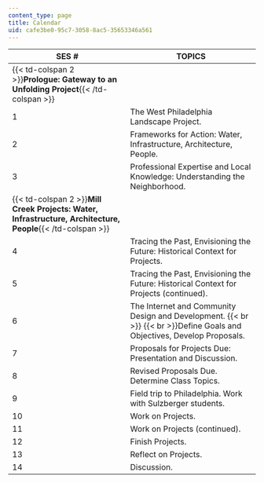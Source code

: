 ```yaml
---
content_type: page
title: Calendar
uid: cafe3be0-95c7-3058-8ac5-35653346a561
---
```


| SES # | TOPICS |
| --- | --- |
| {{< td-colspan 2 >}}**Prologue: Gateway to an Unfolding Project**{{< /td-colspan >}} ||
| 1 | The West Philadelphia Landscape Project. |
| 2 | Frameworks for Action: Water, Infrastructure, Architecture, People. |
| 3 | Professional Expertise and Local Knowledge: Understanding the Neighborhood. |
| {{< td-colspan 2 >}}**Mill Creek Projects: Water, Infrastructure, Architecture, People**{{< /td-colspan >}} ||
| 4 | Tracing the Past, Envisioning the Future: Historical Context for Projects. |
| 5 | Tracing the Past, Envisioning the Future: Historical Context for Projects (continued). |
| 6 | The Internet and Community Design and Development.  {{< br >}}  {{< br >}}Define Goals and Objectives, Develop Proposals. |
| 7 | Proposals for Projects Due: Presentation and Discussion. |
| 8 | Revised Proposals Due. Determine Class Topics. |
| 9 | Field trip to Philadelphia. Work with Sulzberger students. |
| 10 | Work on Projects. |
| 11 | Work on Projects (continued). |
| 12 | Finish Projects. |
| 13 | Reflect on Projects. |
| 14 | Discussion.